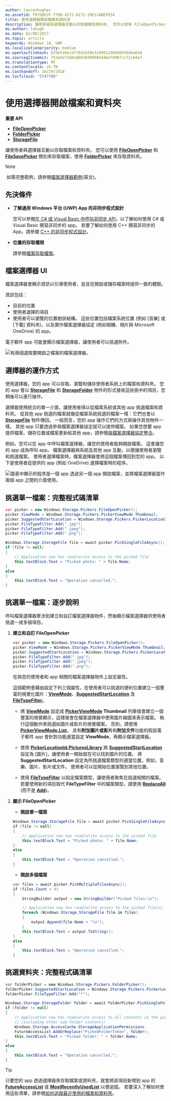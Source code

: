 ```yaml
---
author: laurenhughes
ms.assetid: F87DBE2F-77DB-4573-8172-29E11ABEFD34
title: 使用選擇器開啟檔案和資料夾
description: 讓使用者與選擇器互動以存取檔案和資料夾。 您可以使用 FileOpenPicker 和 FileSavePicker 類別來存取檔案，使用 FolderPicker 來存取資料夾。
ms.author: lahugh
ms.date: 02/08/2017
ms.topic: article
keywords: Windows 10, UWP
ms.localizationpriority: medium
ms.openlocfilehash: b79bfa9ecdf76d2d59e3c0991240d88599dbe6dd
ms.sourcegitcommit: 753e0a7160a88830d9908b446ef0907cc71c64e7
ms.translationtype: MT
ms.contentlocale: zh-TW
ms.lasthandoff: 10/29/2018
ms.locfileid: "5747780"
---
```

# <a name="open-files-and-folders-with-a-picker"></a>使用選擇器開啟檔案和資料夾

**重要 API**

-   [**FileOpenPicker**](https://msdn.microsoft.com/library/windows/apps/br207847)
-   [**FolderPicker**](https://msdn.microsoft.com/library/windows/apps/br207881)
-   [**StorageFile**](https://msdn.microsoft.com/library/windows/apps/br227171)

讓使用者與選擇器互動以存取檔案和資料夾。 您可以使用 [**FileOpenPicker**](https://msdn.microsoft.com/library/windows/apps/br207847) 和 [**FileSavePicker**](https://msdn.microsoft.com/library/windows/apps/br207871) 類別來存取檔案，使用 [**FolderPicker**](https://msdn.microsoft.com/library/windows/apps/br207881) 來存取資料夾。

> [!NOTE]
> 如需完整範例，請參閱[檔案選擇器範例](http://go.microsoft.com/fwlink/p/?linkid=619994)(英文)。

## <a name="prerequisites"></a>先決條件


-   **了解通用 Windows 平台 (UWP) App 的非同步程式設計**

    您可以參閱[在 C# 或 Visual Basic 中呼叫非同步 API](https://msdn.microsoft.com/library/windows/apps/mt187337)，以了解如何使用 C# 或 Visual Basic 撰寫非同步的 app。 若要了解如何使用 C++ 撰寫非同步的 App，請參閱 [C++ 的非同步程式設計](https://msdn.microsoft.com/library/windows/apps/mt187334)。

-   **位置的存取權限**

    請參閱[檔案存取權限](file-access-permissions.md)。

## <a name="file-picker-ui"></a>檔案選擇器 UI


檔案選擇器會顯示資訊以引導使用者，並且在開啟或儲存檔案時提供一致的體驗。

資訊包括：

-   目前的位置
-   使用者選擇的項目
-   使用者可以瀏覽的位置樹狀結構。 這些位置包括檔案系統位置 (例如 [音樂] 或 [下載] 資料夾)，以及實作檔案選擇器協定 (例如相機、相片與 Microsoft OneDrive) 的 app。

電子郵件 app 可能會顯示檔案選擇器，讓使用者可以挑選附件。

![有兩個選取要開啟之檔案的檔案選擇器。](images/picker-multifile-600px.png)

## <a name="how-pickers-work"></a>選擇器的運作方式


使用選擇器，您的 app 可以存取、瀏覽和儲存使用者系統上的檔案和資料夾。 您的 app 會以 [**StorageFile**](https://msdn.microsoft.com/library/windows/apps/br227171) 和 [**StorageFolder**](https://msdn.microsoft.com/library/windows/apps/br227230) 物件的形式接收這些挑中的項目，您稍後可以進行操作。

選擇器使用統合的單一介面，讓使用者得以從檔案系統或其他 app 挑選檔案和資料夾。 從其他 app 挑選的檔案就像從檔案系統挑選的檔案一樣：它們也會以 [**StorageFile**](https://msdn.microsoft.com/library/windows/apps/br227171) 物件傳回。 一般而言，您的 app 操作它們的方式與操作其他物件一樣。 其他 app 只要透過參與檔案選擇器協定就可以提供檔案。 如果您想要 app 提供檔案、儲存位置或檔案更新給其他 app，請參閱[與檔案選擇器協定整合](https://msdn.microsoft.com/library/windows/apps/hh465192)。

例如，您可以在 app 中呼叫檔案選擇器，讓您的使用者能夠開啟檔案。 這會讓您的 app 成為呼叫 app。 檔案選擇器與系統及其他 app 互動，以便讓使用者瀏覽和挑選檔案。 使用者選擇檔案時，檔案選擇器會將這個檔案傳回到您的 app。 以下是使用者從提供的 app (例如 OneDrive) 選擇檔案時的程序。

![圖表中顯示的程序是一個 app 透過另一個 app 開啟檔案，並將檔案選擇器當作兩個 app 之間的介面使用。](images/app-to-app-diagram-600px.png)

## <a name="pick-a-single-file-complete-code-listing"></a>挑選單一檔案：完整程式碼清單


```cs
var picker = new Windows.Storage.Pickers.FileOpenPicker();
picker.ViewMode = Windows.Storage.Pickers.PickerViewMode.Thumbnail;
picker.SuggestedStartLocation = Windows.Storage.Pickers.PickerLocationId.PicturesLibrary;
picker.FileTypeFilter.Add(".jpg");
picker.FileTypeFilter.Add(".jpeg");
picker.FileTypeFilter.Add(".png");

Windows.Storage.StorageFile file = await picker.PickSingleFileAsync();
if (file != null)
{
    // Application now has read/write access to the picked file
    this.textBlock.Text = "Picked photo: " + file.Name;
}
else
{
    this.textBlock.Text = "Operation cancelled.";
}
```

## <a name="pick-a-single-file-step-by-step"></a>挑選單一檔案：逐步說明


呼叫檔案選擇器牽涉到建立和自訂檔案選擇器物件，然後顯示檔案選擇器供使用者挑選一或多個項目。

1.  **建立和自訂 FileOpenPicker**

    ```cs
    var picker = new Windows.Storage.Pickers.FileOpenPicker();
    picker.ViewMode = Windows.Storage.Pickers.PickerViewMode.Thumbnail;
    picker.SuggestedStartLocation = Windows.Storage.Pickers.PickerLocationId.PicturesLibrary;
    picker.FileTypeFilter.Add(".jpg");
    picker.FileTypeFilter.Add(".jpeg");
    picker.FileTypeFilter.Add(".png");
    ```
    在與您的使用者和 app 相關的檔案選擇器物件上設定屬性。

    這個範例會藉由設定下列三個屬性，在使用者可以挑選的便利位置建立一個豐富的視覺化圖片：[**ViewMode**](https://msdn.microsoft.com/library/windows/apps/br207855)、[**SuggestedStartLocation**](https://msdn.microsoft.com/library/windows/apps/br207854) 及 [**FileTypeFilter**](https://msdn.microsoft.com/library/windows/apps/br207850)。

    -   將 [**ViewMode**](https://msdn.microsoft.com/library/windows/apps/br207855) 設定成 [**PickerViewMode**](https://msdn.microsoft.com/library/windows/apps/xaml/windows.storage.pickers.pickerviewmode.aspx#thumbnail) **Thumbnail** 列舉值會建立一個豐富的視覺顯示，這樣做會在檔案選擇器中使用圖片縮圖來表示檔案。 執行這個動作來挑選如圖片或影片的視覺檔案。 否則，請使用 [**PickerViewMode.List**](https://msdn.microsoft.com/library/windows/apps/xaml/windows.storage.pickers.pickerviewmode.aspx#list)。 具有**附加圖片或影片**和**附加文件**功能的假設電子郵件 app 會針對功能適當設定 **ViewMode**，再顯示檔案選擇器。

    -   使用 [**PickerLocationId.PicturesLibrary**](https://msdn.microsoft.com/library/windows/apps/br207854) 將 [**SuggestedStartLocation**](https://msdn.microsoft.com/library/windows/apps/br207890) 設定為 [圖片]，讓使用者一開始就在可以找到圖片的位置。 將 **SuggestedStartLocation** 設定為所挑選檔案類型的適當位置，例如，音樂、圖片、影片或文件。 使用者可以從開始位置瀏覽到其他位置。

    -   使用 [**FileTypeFilter**](https://msdn.microsoft.com/library/windows/apps/br207850) 以指定檔案類型，讓使用者聚焦在挑選相關的檔案。 若要使用新的項目取代 **FileTypeFilter** 中的檔案類型，請使用 [**ReplaceAll**](https://msdn.microsoft.com/library/windows/apps/br207844) (而不是 [**Add**](https://msdn.microsoft.com/library/windows/apps/br207834))。

2.  **顯示 FileOpenPicker**

    - **開啟單一檔案**

    ```cs
    Windows.Storage.StorageFile file = await picker.PickSingleFileAsync();
    if (file != null)
    {
        // Application now has read/write access to the picked file
        this.textBlock.Text = "Picked photo: " + file.Name;
    }
    else
    {
        this.textBlock.Text = "Operation cancelled.";
    }
    ```

    - **開啟多個檔案**  

    ```cs
    var files = await picker.PickMultipleFilesAsync();
    if (files.Count > 0)
    {
        StringBuilder output = new StringBuilder("Picked files:\n");

        // Application now has read/write access to the picked file(s)
        foreach (Windows.Storage.StorageFile file in files)
        {
            output.Append(file.Name + "\n");
        }
        this.textBlock.Text = output.ToString();
    }
    else
    {
        this.textBlock.Text = "Operation cancelled.";
    }
    ```

## <a name="pick-a-folder-complete-code-listing"></a>挑選資料夾：完整程式碼清單


```cs
var folderPicker = new Windows.Storage.Pickers.FolderPicker();
folderPicker.SuggestedStartLocation = Windows.Storage.Pickers.PickerLocationId.Desktop;
folderPicker.FileTypeFilter.Add("*");

Windows.Storage.StorageFolder folder = await folderPicker.PickSingleFolderAsync();
if (folder != null)
{
    // Application now has read/write access to all contents in the picked folder
    // (including other sub-folder contents)
    Windows.Storage.AccessCache.StorageApplicationPermissions.
    FutureAccessList.AddOrReplace("PickedFolderToken", folder);
    this.textBlock.Text = "Picked folder: " + folder.Name;
}
else
{
    this.textBlock.Text = "Operation cancelled.";
}
```

> [!TIP]
> 只要您的 app 透過選擇器來存取檔案或資料夾，就會將該項目新增到 app 的 [**FutureAccessList**](https://msdn.microsoft.com/library/windows/apps/br207457) 或 [**MostRecentlyUsedList**](https://msdn.microsoft.com/library/windows/apps/br207458) 以便追蹤。 若要深入了解如何使用這些清單，請參閱[如何追蹤最近使用的檔案和資料夾](how-to-track-recently-used-files-and-folders.md)。